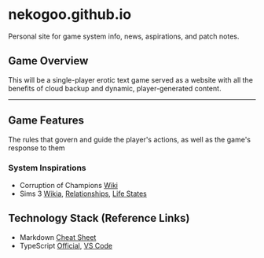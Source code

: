 # nekogoo.github.io
Personal site for game system info, news, aspirations, and patch notes.

## Game Overview
This will be a single-player erotic text game served as a website with all the benefits of
cloud backup and dynamic, player-generated content.

---

## Game Features
The rules that govern and guide the player's actions, as well as the game's response to them

### System Inspirations
* Corruption of Champions [Wiki](https://wiki.smutosaur.us/CoC/Main_Page "Erotic browser based flash text game")
* Sims 3 [Wikia](http://sims.wikia.com/wiki/The_Sims_Resource "fan site"), [Relationships](https://strategywiki.org/wiki/The_Sims_3/Relationships "Basic concepts to relationships in the Sims 3"), [Life States](https://sims.fandom.com/wiki/Life_state "Special appearance and abilities")

## Technology Stack (Reference Links)
* Markdown [Cheat Sheet](https://www.markdownguide.org/cheat-sheet "A quick reference to the Markdown syntax")
* TypeScript [Official](https://www.typescriptlang.org/docs "TypeScript Official Documentation"), [VS Code](https://code.visualstudio.com/docs/languages/typescript "TypeScript in Visual Studio Code")
